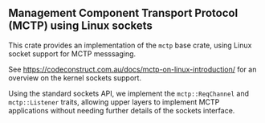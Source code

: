 Management Component Transport Protocol (MCTP) using Linux sockets
------------------------------------------------------------------

This crate provides an implementation of the `mctp` base crate, using Linux
socket support for MCTP messsaging.

See <https://codeconstruct.com.au/docs/mctp-on-linux-introduction/> for an
overview on the kernel sockets support.

Using the standard sockets API, we implement the `mctp::ReqChannel` and
`mctp::Listener` traits, allowing upper layers to implement MCTP applications
without needing further details of the sockets interface.
